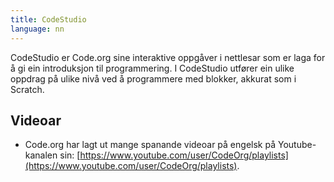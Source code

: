 ```yaml
---
title: CodeStudio
language: nn
---
```


CodeStudio er Code.org sine interaktive oppgåver i nettlesar som er laga for å
gi ein introduksjon til programmering. I CodeStudio utfører ein ulike oppdrag på
ulike nivå ved å programmere med blokker, akkurat som i Scratch.

## Videoar

- Code.org har lagt ut mange spanande videoar på engelsk på Youtube-kanalen sin:
  [https://www.youtube.com/user/CodeOrg/playlists](https://www.youtube.com/user/CodeOrg/playlists).

